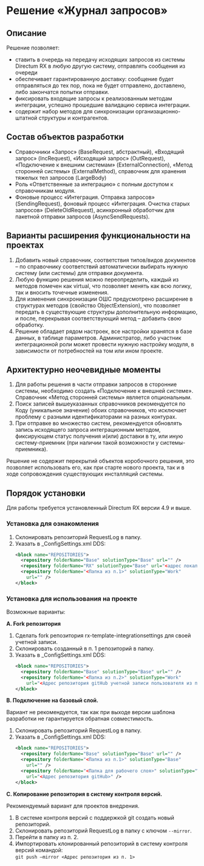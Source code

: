 # Решение «Журнал запросов»

## Описание
Решение позволяет:
 - ставить в очередь на передачу исходящих запросов из системы Directum RX в любую другую систему, отправлять сообщения из очереди
 - обеспечивает гарантированную доставку: сообщение будет отправляться до тех пор, пока не будет отправлено, доставлено, либо закончатся попытки отправки.
 - фиксировать входящие запросы к реализованным методам интеграции, успешно прошедшие валидацию сервиса интеграции.
 - содержит набор методов для синхронизации организационно-штатной структуры и контрагентов.

## Состав объектов разработки
 - Справочники «Запрос» (BaseRequest, абстрактный), «Входящий запрос» (IncRequest), «Исходящий запрос» (OutRequest), «Подключение к внешним системам» (ExternalConnection), «Метод сторонней системы» (ExternalMethod), справочник для хранения тяжелых тел запросов (LargeBody)
 - Роль «Ответственные за интеграцию» с полным доступом к справочникам модуля.
 - Фоновые процесс «Интеграция. Отправка запросов» (SendingRequest), фоновый процесс «Интеграция. Очистка старых запросов» (DeleteOldRequest), асинхронный обработчик для пакетной отправки запросов (AsyncSendRequests).

## Варианты расширения функциональности на проектах
1.	Добавить новый справочник, соответствия типов/видов документов – по справочнику соответствий автоматически выбирать нужную систему (или системы) для отправки документа.
2.	Любую функцию решения можно переопределить, каждый из методов помечен как virtual, что позволяет менять как всю логику, так и вносить точечные изменения.
3.	Для изменения синхронизации ОШС предусмотрено расширение в структурах методов (свойство ObjectExtension), что позволяет передать в существующие структуры дополнительную информацию, и после, перекрывая соответствующий метод – добавить свою обработку. 
4.	Решение обладает рядом настроек, все настройки хранятся в базе данных, в таблице параметров. Администратор, либо участник интеграционной роли может провести нужную настройку модуля, в зависимости от потребностей на том или ином проекте.

## Архитектурно неочевидные моменты
1.	Для работы решения в части отправки запросов в сторонние системы, необходимо создать «Подключение к внешней системе». Справочник «Метод сторонней системы» является опциональным. 
2.	Поиск записей вышеуказанных справочников рекомендуется по Коду (уникальное значение) обоих справочников, что исключает проблему с разными идентификаторами на разных контурах.
3.	При отправке во множество систем, рекомендуется обновлять запись исходящего запроса интеграционным методом, фиксирующем статус получения и(или) доставки в ту, или иную систему-приемник (при наличии такой возможности у системы-приемника).

Решение не содержит перекрытий объектов коробочного решения, это позволяет использовать его, как при старте нового проекта, так и в ходе сопровождения существующих инсталляций системы.

## Порядок установки
Для работы требуется установленный Directum RX версии 4.9 и выше.

### Установка для ознакомления
1. Склонировать репозиторий RequestLog в папку.
2. Указать в _ConfigSettings.xml DDS:
   ```xml
   <block name="REPOSITORIES">
     <repository folderName="Base" solutionType="Base" url="" />
     <repository folderName="RX" solutionType="Base" url="<адрес локального репозитория>" />
     <repository folderName="<Папка из п.1>" solutionType="Work" 
       url="" />
   </block>
   ```

### Установка для использования на проекте
Возможные варианты:

**A. Fork репозитория**

1. Сделать fork репозитория rx-template-integrationsettings для своей учетной записи.
2. Склонировать созданный в п. 1 репозиторий в папку.
3. Указать в _ConfigSettings.xml DDS:
   ``` xml
   <block name="REPOSITORIES">
     <repository folderName="Base" solutionType="Base" url="" />
     <repository folderName="<Папка из п.2>" solutionType="Work"
       url="<Адрес репозитория gitHub учетной записи пользователя из п. 1>" />
   </block>
   ```

**B. Подключение на базовый слой.**

Вариант не рекомендуется, так как при выходе версии шаблона разработки не гарантируется обратная совместимость.
1. Склонировать репозиторий RequestLog в папку.
2. Указать в _ConfigSettings.xml DDS:
   ``` xml
   <block name="REPOSITORIES">
     <repository folderName="Base" solutionType="Base" url="" />
     <repository folderName="<Папка из п.1>" solutionType="Base"
       url="" />
     <repository folderName="<Папка для рабочего слоя>" solutionType="Work"
       url="<Адрес репозитория gitHub>" />
   </block>
   ```

**C. Копирование репозитория в систему контроля версий.**

Рекомендуемый вариант для проектов внедрения.
1. В системе контроля версий с поддержкой git создать новый репозиторий.
2. Склонировать репозиторий RequestLog в папку с ключом `--mirror`.
3. Перейти в папку из п. 2.
4. Импортировать клонированный репозиторий в систему контроля версий командой: \
   `git push –mirror <Адрес репозитория из п. 1>`
